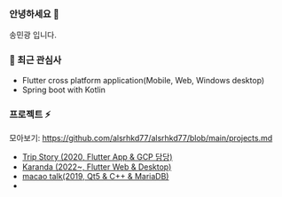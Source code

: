 ### 안녕하세요 👋
송민광 입니다.

### 🎯 최근 관심사
 - Flutter cross platform application(Mobile, Web, Windows desktop)
 - Spring boot with Kotlin

### 프로젝트 ⚡
모아보기: https://github.com/alsrhkd77/alsrhkd77/blob/main/projects.md
 - [Trip Story (2020, Flutter App & GCP 담당)](https://github.com/alsrhkd77/TripStoryApp)
 - [Karanda (2022~, Flutter Web & Desktop)](https://github.com/alsrhkd77/Karanda)
 - [macao talk(2019, Qt5 & C++ & MariaDB)](https://github.com/alsrhkd77/macao_talk)
 - 
<!--
**alsrhkd77/alsrhkd77** is a ✨ _special_ ✨ repository because its `README.md` (this file) appears on your GitHub profile.

Here are some ideas to get you started:

- 🔭 I’m currently working on ...
- 🌱 I’m currently learning ...
- 👯 I’m looking to collaborate on ...
- 🤔 I’m looking for help with ...
- 💬 Ask me about ...
- 📫 How to reach me: ...
- 😄 Pronouns: ...
- ⚡ Fun fact: ...
-->
